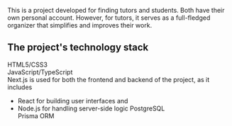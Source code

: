 This is a project developed for finding tutors and students. Both have their own personal account. However, for tutors, it serves as a full-fledged organizer that simplifies and improves their work.

## The project's technology stack

HTML5/CSS3  
JavaScript/TypeScript  
Next.js is used for both the frontend and backend of the project, as it includes  
- React for building user interfaces
and
- Node.js for handling server-side logic
PostgreSQL  
Prisma ORM  